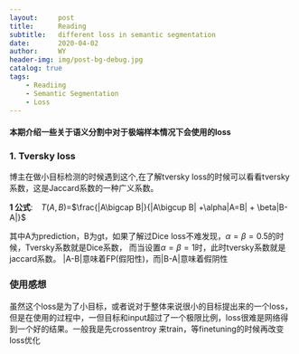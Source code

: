 ```yaml
---
layout:     post
title:      Reading
subtitle:   different loss in semantic segmentation
date:       2020-04-02
author:     WY
header-img: img/post-bg-debug.jpg
catalog: true
tags:
    - Readiing
    - Semantic Segmentation
    - Loss
---
```


<head>
    <script src="https://cdn.mathjax.org/mathjax/latest/MathJax.js?config=TeX-AMS-MML_HTMLorMML" type="text/javascript"></script>
    <script type="text/x-mathjax-config">
        MathJax.Hub.Config({
            tex2jax: {
            skipTags: ['script', 'noscript', 'style', 'textarea', 'pre'],
            inlineMath: [['$','$']]
            }
        });
    </script>
</head>


#### 本期介绍一些关于语义分割中对于极端样本情况下会使用的loss


### 1. Tversky loss
博主在做小目标检测的时候遇到这个,在了解tversky loss的时候可以看看tversky系数，这是Jaccard系数的一种广义系数。

**1 公式**:  &ensp; 
 $T(A,B)$=$\frac{|A\bigcap B|}{|A\bigcup B| +\alpha|A=B| + \beta|B-A|}$

其中A为prediction，B为gt，如果了解过Dice loss不难发现，$\alpha=\beta=0.5$的时候，Tversky系数就是Dice系数，
而当设置$\alpha=\beta=1$时，此时tversky系数就是jaccard系数。
|A-B|意味着FP(假阳性)，而|B-A|意味着假阴性

### 使用感想
虽然这个loss是为了小目标，或者说对于整体来说很小的目标提出来的一个loss，但是在使用的过程中，一但目标和input超过了一个极限比例，loss很难是网络得到一个好的结果。一般我是先crossentroy 来train，等finetuning的时候再改变loss优化